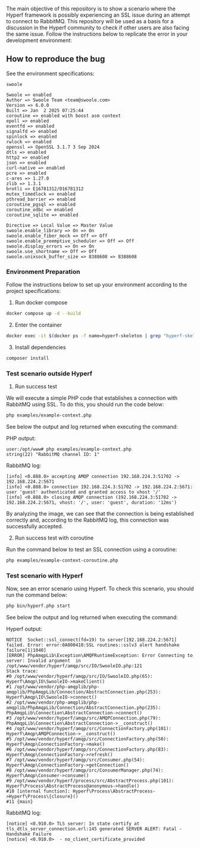 The main objective of this repository is to show a scenario where the Hyperf framework is possibly experiencing an SSL issue during an attempt to connect to RabbitMQ. This repository will be used as a basis for a discussion in the Hyperf community to check if other users are also facing the same issue. Follow the instructions below to replicate the error in your development environment:

## How to reproduce the bug

See the environment specifications:

```shell
swoole

Swoole => enabled
Author => Swoole Team <team@swoole.com>
Version => 6.0.0
Built => Jan  2 2025 07:25:44
coroutine => enabled with boost asm context
epoll => enabled
eventfd => enabled
signalfd => enabled
spinlock => enabled
rwlock => enabled
openssl => OpenSSL 3.1.7 3 Sep 2024
dtls => enabled
http2 => enabled
json => enabled
curl-native => enabled
pcre => enabled
c-ares => 1.27.0
zlib => 1.3.1
brotli => E16781312/D16781312
mutex_timedlock => enabled
pthread_barrier => enabled
coroutine_pgsql => enabled
coroutine_odbc => enabled
coroutine_sqlite => enabled

Directive => Local Value => Master Value
swoole.enable_library => On => On
swoole.enable_fiber_mock => Off => Off
swoole.enable_preemptive_scheduler => Off => Off
swoole.display_errors => On => On
swoole.use_shortname => Off => Off
swoole.unixsock_buffer_size => 8388608 => 8388608
```

### Environment Preparation

Follow the instructions below to set up your environment according to the project specifications:

1. Run docker compose

```sh
docker compose up -d --build
```

2. Enter the container

```sh
docker exec -it $(docker ps -f name=hyperf-skeleton | grep "hyperf-skeleton" | awk '{ print $1 }') bash
```

3. Install dependencies

```sh
composer install
```

### Test scenario outside Hyperf

1. Run success test

We will execute a simple PHP code that establishes a connection with RabbitMQ using SSL. To do this, you should run the code below:

```sh
php examples/example-context.php
```

See below the output and log returned when executing the command:

PHP output:

```shell
user:/opt/www# php examples/example-context.php
string(22) "RabbitMQ channel ID: 1"
```

RabbitMQ log:

```log
[info] <0.888.0> accepting AMQP connection 192.168.224.3:51702 -> 192.168.224.2:5671
[info] <0.888.0> connection 192.168.224.3:51702 -> 192.168.224.2:5671: user 'guest' authenticated and granted access to vhost '/'
[info] <0.888.0> closing AMQP connection (192.168.224.3:51702 -> 192.168.224.2:5671, vhost: '/', user: 'guest', duration: '12ms')
```

By analyzing the image, we can see that the connection is being established correctly and, according to the RabbitMQ log, this connection was successfully accepted.

2. Run success test with coroutine

Run the command below to test an SSL connection using a coroutine:

```sh
php examples/example-context-coroutine.php
```

### Test scenario with Hyperf

Now, see an error scenario using Hyperf. To check this scenario, you should run the command below:

```sh
php bin/hyperf.php start
```

See below the output and log returned when executing the command:

Hyperf output:

```shell
NOTICE  Socket::ssl_connect(fd=19) to server[192.168.224.2:5671] failed. Error: error:0A000410:SSL routines::sslv3 alert handshake failure[1|1040]
[ERROR] PhpAmqpLib\Exception\AMQPRuntimeException: Error Connecting to server: Invalid argument  in /opt/www/vendor/hyperf/amqp/src/IO/SwooleIO.php:121
Stack trace:
#0 /opt/www/vendor/hyperf/amqp/src/IO/SwooleIO.php(65): Hyperf\Amqp\IO\SwooleIO->makeClient()
#1 /opt/www/vendor/php-amqplib/php-amqplib/PhpAmqpLib/Connection/AbstractConnection.php(253): Hyperf\Amqp\IO\SwooleIO->connect()
#2 /opt/www/vendor/php-amqplib/php-amqplib/PhpAmqpLib/Connection/AbstractConnection.php(235): PhpAmqpLib\Connection\AbstractConnection->connect()
#3 /opt/www/vendor/hyperf/amqp/src/AMQPConnection.php(79): PhpAmqpLib\Connection\AbstractConnection->__construct()
#4 /opt/www/vendor/hyperf/amqp/src/ConnectionFactory.php(101): Hyperf\Amqp\AMQPConnection->__construct()
#5 /opt/www/vendor/hyperf/amqp/src/ConnectionFactory.php(50): Hyperf\Amqp\ConnectionFactory->make()
#6 /opt/www/vendor/hyperf/amqp/src/ConnectionFactory.php(83): Hyperf\Amqp\ConnectionFactory->refresh()
#7 /opt/www/vendor/hyperf/amqp/src/Consumer.php(54): Hyperf\Amqp\ConnectionFactory->getConnection()
#8 /opt/www/vendor/hyperf/amqp/src/ConsumerManager.php(74): Hyperf\Amqp\Consumer->consume()
#9 /opt/www/vendor/hyperf/process/src/AbstractProcess.php(101): Hyperf\Process\AbstractProcess@anonymous->handle()
#10 [internal function]: Hyperf\Process\AbstractProcess->Hyperf\Process\{closure}()
#11 {main}
```

RabbitMQ log:

```log
[notice] <0.910.0> TLS server: In state certify at tls_dtls_server_connection.erl:145 generated SERVER ALERT: Fatal - Handshake Failure
[notice] <0.910.0>  - no_client_certificate_provided
```

